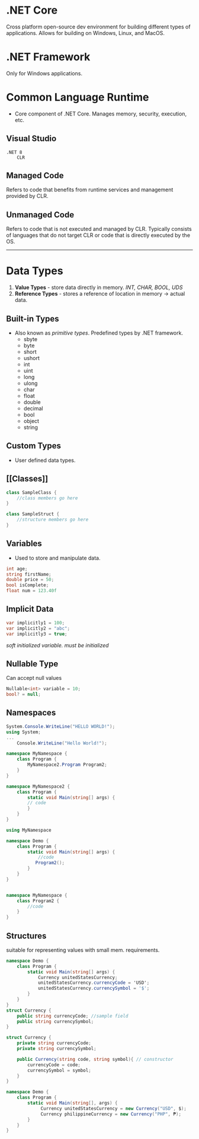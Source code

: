 # .NET Core
Cross platform open-source dev environment for building different types of applications.
Allows for building on Windows, Linux, and MacOS.

# .NET Framework
Only for Windows applications.

# Common Language Runtime
- Core component of .NET Core. Manages memory, security, execution, etc.

## Visual Studio
	.NET 8
		CLR
## Managed Code
Refers to code that benefits from runtime services and management provided by CLR.

## Unmanaged Code
Refers to code that is not executed and managed by CLR. Typically consists of languages that do not target CLR or code that is directly executed by the OS.


----

# Data Types
1. **Value Types** - store data directly in memory. *INT, CHAR, BOOL, UDS*
2. **Reference Types** - stores a reference of location in memory -> actual data.

## Built-in Types
- Also known as *primitive types*. Predefined types by .NET framework.
	- sbyte
	- byte
	- short
	- ushort
	- int
	- uint
	- long
	- ulong
	- char
	- float
	- double
	- decimal
	- bool
	- object
	- string



## Custom Types
- User defined data types.
## [[Classes]]
```csharp
class SampleClass {
	//class members go here
}
```

```csharp
class SampleStruct {
	//structure members go here
}
```

## Variables
- Used to store and manipulate data.

```csharp
int age;
string firstName;
double price = 50;
bool isComplete;
float num = 123.40f
```

## Implicit Data
```csharp
var implicitly1 = 100;
var implicitly2 = "abc";
var implicitly3 = true;
```
*soft initialized variable. must be initialized*

## Nullable Type
Can accept null values

```csharp
Nullable<int> variable = 10;
bool? = null;
```

## Namespaces
```csharp
System.Console.WriteLine("HELLO WORLD!");
using System;
...
	Console.WriteLine("Hello World!");
```

```csharp
namespace MyNamespace {
	class Program {
		MyNamespace2.Program Program2;
	}
}

namespace MyNamespace2 {
	class Program {
		static void Main(string[] args) {
		// code
		}
	}
}
```

```csharp
using MyNamespace

namespace Demo {
	class Program {
		static void Main(string[] args) {
			//code
		   Program2();
		}
	}
}


namespace MyNamespace {
	class Program2 {
		//code
	}
}
```

## Structures
suitable for representing values with small mem. requirements.
```csharp
namespace Demo {
	class Program {
		static void Main(string[] args) {
			Currency unitedStatesCurrency;
			unitedStatesCurrency.currencyCode = 'USD';
			unitedStatesCurrency.currencySymbol = '$';
		}
	}
}
struct Currency {
	public string currencyCode; //sample field
	public string currencySymbol;
}
```

```csharp
struct Currency {
	private string currencyCode;
	private string currencySymbol;

	public Currency(string code, string symbol){ // constructor
		currencyCode = code;
		currencySymbol = symbol;
	}
}

namespace Demo {
	class Program {
		static void Main(string[], args) {
			 Currency unitedStatesCurrency = new Currency("USD", $);
			 Currency philippineCurrency = new Currency("PHP", ₱);
		}
	}
}
```
